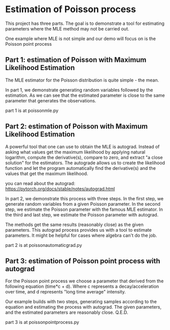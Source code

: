 # Estimation of Poisson process
This project has three parts. The goal is to demonstrate a tool for estimating parameters where the MLE method may not
be carried out. 

One example where MLE is not simple and our demo will focus on is the Poisson point process

## Part 1: estimation of Poisson with Maximum Likelihood Estimation
The MLE estimator for the Poisson distribution is quite simple - the mean.

In part 1, we demonstrate generating random variables followed by the estimation. As we can see that the estimated 
parameter is close to the same parameter that generates the observations. 

part 1 is at poissonmle.py

## Part 2: estimation of Poisson with Maximum Likelihood Estimation
A powerful tool that one can use to obtain the MLE is autograd. Instead of asking what values get the maximum likelihood
by applying natural logarithm, compute the derivative(s), compare to zero, and extract "a close solution" for the
estimators. The autograde allows us to create the likelihood function and let the program automatically find the
derivative(s) and the values that get the maximum likelihood.  

you can read about the autograd:
https://pytorch.org/docs/stable/notes/autograd.html

In part 2, we demonstrate this process with three steps. In the first step, we generate random variables from a given
Poisson parameter. In the second step, we estimate the Poisson parameter with the famous MLE estimator. In the third and
last step, we estimate the Poisson parameter with autograd. 

The methods get the same results (reasonably close) as the given parameters. This autograd process provides us with a
tool to estimate parameters. It might be helpful for cases where algebra can't 
do the job.

part 2 is at poissonautomaticgrad.py

## Part 3: estimation of Poisson point process with autograd
For the Poisson point process we choose a parameter that derived from the following equation (time*c + d). Where c 
represents a decay/acceleration over time, and d represents "long time average" intensity. 

Our example builds with two steps, generating samples according to the equation and estimating the process with autograd.
The given parameters, and the estimated parameters are reasonably close. 
Q.E.D.

part 3 is at poissonpointprocess.py